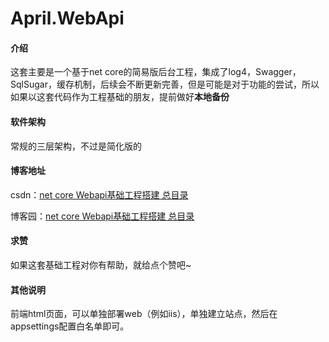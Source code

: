 # April.WebApi

#### 介绍
这套主要是一个基于net core的简易版后台工程，集成了log4，Swagger，SqlSugar，缓存机制，后续会不断更新完善，但是可能是对于功能的尝试，所以如果以这套代码作为工程基础的朋友，提前做好**本地备份**

#### 软件架构
常规的三层架构，不过是简化版的


#### 博客地址

csdn：[net core Webapi基础工程搭建 总目录](https://blog.csdn.net/weixin_44518486/article/details/96482846)

博客园：[net core Webapi基础工程搭建 总目录](https://www.cnblogs.com/AprilBlank/p/11282181.html)

#### 求赞

如果这套基础工程对你有帮助，就给点个赞吧~

#### 其他说明

前端html页面，可以单独部署web（例如iis），单独建立站点，然后在appsettings配置白名单即可。